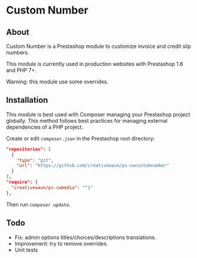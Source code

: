 # Custom Number

## About

Custom Number is a Prestashop module to customize invoice and credit slip numbers.

This module is currently used in production websites with Prestashop 1.6 and PHP 7+.

Warning: this module use some overrides.

## Installation

This module is best used with Composer managing your Prestashop project globally. This method follows best practices for managing external dependencies of a PHP project.

Create or edit `composer.json` in the Prestashop root directory:

```json
"repositories": [
  {
    "type": "git",
    "url": "https://github.com/creativewave/ps-cwcustomnumber"
  }
],
"require": {
  "creativewave/ps-cwmedia": "^1"
},

```

Then run `composer update`.

## Todo

* Fix: admin options titles/choices/descriptions translations.
* Improvement: try to remove overrides.
* Unit tests
